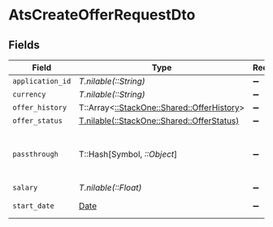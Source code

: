 # AtsCreateOfferRequestDto


## Fields

| Field                                                                             | Type                                                                              | Required                                                                          | Description                                                                       | Example                                                                           |
| --------------------------------------------------------------------------------- | --------------------------------------------------------------------------------- | --------------------------------------------------------------------------------- | --------------------------------------------------------------------------------- | --------------------------------------------------------------------------------- |
| `application_id`                                                                  | *T.nilable(::String)*                                                             | :heavy_minus_sign:                                                                | N/A                                                                               |                                                                                   |
| `currency`                                                                        | *T.nilable(::String)*                                                             | :heavy_minus_sign:                                                                | N/A                                                                               |                                                                                   |
| `offer_history`                                                                   | T::Array<[::StackOne::Shared::OfferHistory](../../models/shared/offerhistory.md)> | :heavy_minus_sign:                                                                | N/A                                                                               |                                                                                   |
| `offer_status`                                                                    | [T.nilable(::StackOne::Shared::OfferStatus)](../../models/shared/offerstatus.md)  | :heavy_minus_sign:                                                                | N/A                                                                               |                                                                                   |
| `passthrough`                                                                     | T::Hash[Symbol, *::Object*]                                                       | :heavy_minus_sign:                                                                | Value to pass through to the provider                                             | {<br/>"other_known_names": "John Doe"<br/>}                                       |
| `salary`                                                                          | *T.nilable(::Float)*                                                              | :heavy_minus_sign:                                                                | N/A                                                                               |                                                                                   |
| `start_date`                                                                      | [Date](https://ruby-doc.org/stdlib-2.6.1/libdoc/date/rdoc/Date.html)              | :heavy_minus_sign:                                                                | Date of creation                                                                  | 2021-01-01T01:01:01.000Z                                                          |